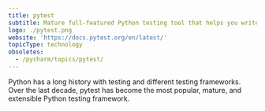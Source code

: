 ```yaml
---
title: pytest
subtitle: Mature full-featured Python testing tool that helps you write better programs
logo: ./pytest.png
website: 'https://docs.pytest.org/en/latest/'
topicType: technology
obsoletes:
  - /pycharm/topics/pytest/
---
```


Python has a long history with testing and different testing frameworks. Over the
last decade, pytest has become the most popular, mature, and extensible Python
testing framework.
